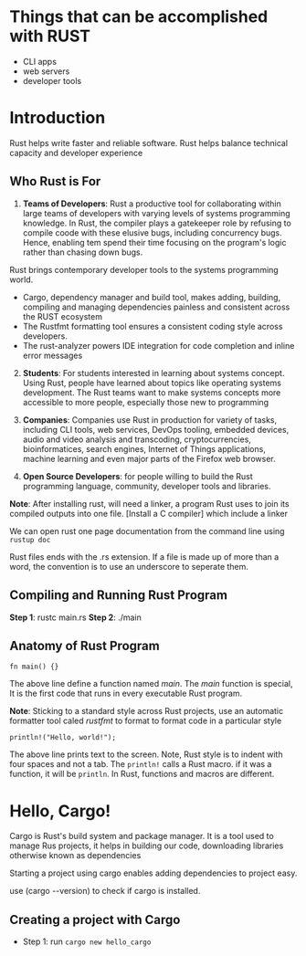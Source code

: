 # Things that can be accomplished with **RUST**

- CLI apps
- web servers
- developer tools

# Introduction

Rust helps write faster and reliable software. Rust helps balance technical capacity and developer experience

## Who Rust is For

1. **Teams of Developers**: Rust a productive tool for collaborating within large teams of developers with varying levels of systems programming knowledge. In Rust, the compiler plays a gatekeeper role by refusing to compile coode with these elusive bugs, including concurrency bugs. Hence, enabling tem spend their time focusing on the program's logic rather than chasing down bugs.

Rust brings contemporary developer tools to the systems programming world.

- Cargo, dependency manager and build tool, makes adding, building, compiling and managing dependencies painless and consistent across the RUST ecosystem
- The Rustfmt formatting tool ensures a consistent coding style across developers.
- The rust-analyzer powers IDE integration for code completion and inline error messages

2. **Students**: For students interested in learning about systems concept. Using Rust, people have learned about topics like operating systems development. The Rust teams want to make systems concepts more accessible to more people, especially those new to programming

3. **Companies**: Companies use Rust in production for variety of tasks, including CLI tools, web services, DevOps tooling, embedded devices, audio and video analysis and transcoding, cryptocurrencies, bioinformatices, search engines, Internet of Things applications, machine learning and even major parts of the Firefox web browser.

4. **Open Source Developers**: for people willing to build the Rust programming language, community, developer tools and libraries.

**Note**: After installing rust, will need a linker, a program Rust uses to join its compiled outputs into one file. [Install a C compiler] which include a linker

We can open rust one page documentation from the command line using `rustup doc`

Rust files ends with the .rs extension. If a file is made up of more than a word, the convention is to use an underscore to seperate them.

## Compiling and Running Rust Program

**Step 1**: rustc main.rs
**Step 2**: ./main

## Anatomy of Rust Program

`fn main() {}`

The above line define a function named _main_. The _main_ function is special, It is the first code that runs in every executable Rust program.

**Note**: Sticking to a standard style across Rust projects, use an automatic formatter tool caled _rustfmt_ to format to format code in a particular style

`println!("Hello, world!");`

The above line prints text to the screen. Note, Rust style is to indent with four spaces and not a tab. The `println!` calls a Rust macro. if it was a function, it will be `println`. In Rust, functions and macros are different.

# Hello, Cargo!

Cargo is Rust's build system and package manager. It is a tool used to manage Rus projects, it helps in building our code, downloading libraries otherwise known as dependencies

Starting a project using cargo enables adding dependencies to project easy.

use (cargo --version) to check if cargo is installed.

## Creating a project with Cargo

- Step 1: run `cargo new hello_cargo`
